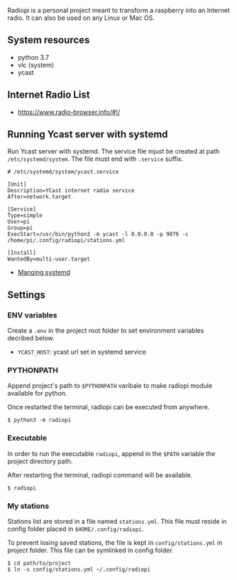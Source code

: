 Radiopi is a personal project meant to transform a raspberry into an Internet radio.
It can also be used on any Linux or Mac OS.

## System resources

* python 3.7
* vlc (system)
* ycast

## Internet Radio List

* https://www.radio-browser.info/#!/

## Running Ycast server with systemd

Run Ycast server with systemd. The service file mjust be created at path `/etc/systemd/system`. The file must end with `.service` suffix.

```
# /etc/systemd/system/ycast.service

[Unit]
Description=YCast internet radio service
After=network.target

[Service]
Type=simple
User=pi
Group=pi
ExecStart=/usr/bin/python3 -m ycast -l 0.0.0.0 -p 9876 -c /home/pi/.config/radiopi/stations.yml

[Install]
WantedBy=multi-user.target
```

* [Manging systemd](https://www.digitalocean.com/community/tutorials/how-to-use-systemctl-to-manage-systemd-services-and-units)

## Settings

### ENV variables

Create a `.env` in the project root folder to set environment variables decribed below.

* `YCAST_HOST`: ycast url set in systemd service

### PYTHONPATH

Append project's path to `$PYTHONPATH` varibale to make radiopi module available for python.

Once restarted the terminal, radiopi can be executed from anywhere.

```shell
$ python3 -m radiopi
```

### Executable

In order to run the executable `radiopi`, append in the `$PATH` variable the project directory path.

After restarting the terminal, radiopi command will be available.

```shell
$ radiopi
```

### My stations

Stations list are stored in a file named `stations.yml`. This file must reside in config folder placed in `$HOME/.config/radiopi`.

To prevent losing saved stations, the file is kept in `config/stations.yml` in project folder. This file can be symlinked in config folder.

```shell
$ cd path/to/project
$ ln -s config/stations.yml ~/.config/radiopi
```
